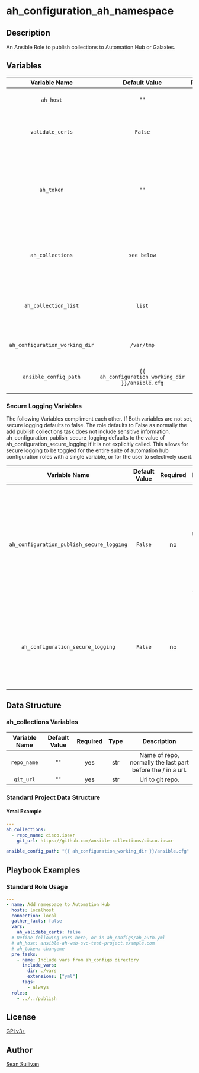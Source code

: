 # ah_configuration_ah_namespace
## Description
An Ansible Role to publish collections to Automation Hub or Galaxies.


## Variables
|Variable Name|Default Value|Required|Description|Example|
|:---:|:---:|:---:|:---:|:---:|
|`ah_host`|""|yes|URL to the Automation Hub or Galaxy Server.|127.0.0.1|
|`validate_certs`|`False`|no|Whether or not to validate the Ansible Tower Server's SSL certificate.||
|`ah_token`|""|no|Admin User's token on the Automation Hub Server.  This should be stored in an Ansible Vault at or elsewhere and called from a parent playbook.||
|`ah_collections`|`see below`|no|Data structure describing your collections, mutually exclusive to ah_collection_list, described below.||
|`ah_collection_list`|`list`|no|Data structure file paths to pre built collections, mutually exclusive with ah_collections.||
|`ah_configuration_working_dir`|`/var/tmp`|no|Data structure describing your namespaces, described below.||
|`ansible_config_path`|`{{ ah_configuration_working_dir }}/ansible.cfg`|no|Data structure describing your namespaces, described below.||

### Secure Logging Variables
The following Variables compliment each other.
If Both variables are not set, secure logging defaults to false.
The role defaults to False as normally the add publish collections task does not include sensitive information.
ah_configuration_publish_secure_logging defaults to the value of ah_configuration_secure_logging if it is not explicitly called. This allows for secure logging to be toggled for the entire suite of automation hub configuration roles with a single variable, or for the user to selectively use it.

|Variable Name|Default Value|Required|Description|
|:---:|:---:|:---:|:---:|
|`ah_configuration_publish_secure_logging`|`False`|no|Whether or not to include the sensitive publish collections role tasks in the log.  Set this value to `True` if you will be providing your sensitive values from elsewhere.|
|`ah_configuration_secure_logging`|`False`|no|This variable enables secure logging as well, but is shared across multiple roles, see above.|


## Data Structure
### ah_collections Variables
|Variable Name|Default Value|Required|Type|Description|
|:---:|:---:|:---:|:---:|:---:|
|`repo_name`|""|yes|str|Name of repo, normally the last part before the / in a url.|
|`git_url`|""|yes|str|Url to git repo.|

### Standard Project Data Structure

#### Ymal Example
```yaml
---
ah_collections:
  - repo_name: cisco.iosxr
    git_url: https://github.com/ansible-collections/cisco.iosxr

ansible_config_path: "{{ ah_configuration_working_dir }}/ansible.cfg"

```

## Playbook Examples
### Standard Role Usage
```yaml
---
- name: Add namespace to Automation Hub
  hosts: localhost
  connection: local
  gather_facts: false
  vars:
    ah_validate_certs: false
  # Define following vars here, or in ah_configs/ah_auth.yml
  # ah_host: ansible-ah-web-svc-test-project.example.com
  # ah_token: changeme
  pre_tasks:
    - name: Include vars from ah_configs directory
      include_vars:
        dir: ./vars
        extensions: ["yml"]
      tags:
        - always
  roles:
    - ../../publish
```
## License
[GPLv3+](LICENSE)

## Author
[Sean Sullivan](https://github.com/sean-m-sullivan/)
